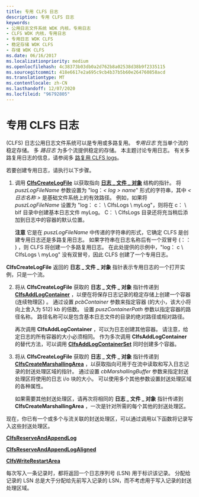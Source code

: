 ```yaml
---
title: 专用 CLFS 日志
description: 专用 CLFS 日志
keywords:
- 公用日志文件系统 WDK 内核，专用日志
- CLFS WDK 内核，专用日志
- 专用日志 WDK CLFS
- 稳定存储 WDK CLFS
- 存储 WDK CLFS
ms.date: 06/16/2017
ms.localizationpriority: medium
ms.openlocfilehash: 4c38373b03db0a2d762b8a02538d38b9f2335115
ms.sourcegitcommit: 418e6617e2a695c9cb4b37b5b60e264760858acd
ms.translationtype: MT
ms.contentlocale: zh-CN
ms.lasthandoff: 12/07/2020
ms.locfileid: "96792805"
---
```

# <a name="dedicated-clfs-logs"></a>专用 CLFS 日志





 (CLFS) 日志公用日志文件系统可以是专用或多路复用。 *专用日志* 充当单个流的稳定存储。 多 *路日志* 为多个流提供稳定的存储。 本主题讨论专用日志。 有关多路复用日志的信息，请参阅多 [路复用 CLFS logs](multiplexed-clfs-logs.md)。

若要创建专用日志，请执行以下步骤。

1.  调用 [**ClfsCreateLogFile**](/windows-hardware/drivers/ddi/wdm/nf-wdm-clfscreatelogfile) 以获取指向 [**日志 \_ 文件 \_ 对象**](/windows-hardware/drivers/ddi/wdm/ns-wdm-_file_object) 结构的指针。 将 *puszLogFileName* 参数设置为 "log：*&lt; log &gt; name*" 形式的字符串，其中 *&lt; 日志名称 &gt;* 是基础文件系统上的有效路径。 例如，如果将 *puszLogFileName* 设置为 "log： c： \\ ClfsLogs \\ myLog"，则将在 c： \\ blf 目录中创建基本日志文件 myLog。 C： \\ ClfsLogs 目录还将充当稍后添加到日志中的容器的默认位置。

    **注意**  它是在 *puszLogFileName* 中传递的字符串的形式，它确定 CLFS 是创建专用日志还是多路复用日志。 如果字符串在日志名称后有一个双冒号 (：： ) ，则 CLFS 将创建一个多路复用日志。 在此处提供的示例中，"log： c \\ ClfsLogs \\ myLog" 没有双冒号，因此 CLFS 创建了一个专用日志。




**ClfsCreateLogFile** 返回的 **日志 \_ 文件 \_ 对象** 指针表示专用日志的一个打开实例，只是一个流。


2.  将从 **ClfsCreateLogFile** 获取的 **日志 \_ 文件 \_ 对象** 指针传递到 [**ClfsAddLogContainer**](/windows-hardware/drivers/ddi/wdm/nf-wdm-clfsaddlogcontainer) ，以便在将保存日志记录的稳定存储上创建一个容器 (连续物理区) 。 通过设置 *pcbContainer* 参数来指定容器 (的大小，该大小将向上舍入为 512) kb 的倍数。 设置 *puszContainerPath* 参数以指定容器的路径名称。 路径名称可以是包含基本日志文件的目录的绝对路径或相对路径。

    再次调用 **ClfsAddLogContainer** ，可以为日志创建其他容器。 请注意，给定日志的所有容器的大小必须相同。 作为多次调用 **ClfsAddLogContainer** 的替代方法，可以调用 [**ClfsAddLogContainerSet**](/windows-hardware/drivers/ddi/wdm/nf-wdm-clfsaddlogcontainerset) 同时创建多个容器。

3.  将从 **ClfsCreateLogFile** 获取的 **日志 \_ 文件 \_ 对象** 指针传递到 [**ClfsCreateMarshallingArea**](/windows-hardware/drivers/ddi/wdm/nf-wdm-clfscreatemarshallingarea) ，以获取指向可用于在流中读取和写入日志记录的封送处理区域的指针。 通过设置 *cbMarshallingBuffer* 参数来指定封送处理区将使用的日志 i/o 块的大小。 可以使用多个其他参数设置封送处理区域的各种属性。

    如果需要其他封送处理区，请再次将相同的 **日志 \_ 文件 \_ 对象** 指针传递到 **ClfsCreateMarshallingArea** ，一次是针对所需的每个其他的封送处理区。

现在，你已有一个或多个与流关联的封送处理区，可以通过调用以下函数将记录写入这些封送处理区。

[**ClfsReserveAndAppendLog**](/windows-hardware/drivers/ddi/wdm/nf-wdm-clfsreserveandappendlog)

[**ClfsReserveAndAppendLogAligned**](/windows-hardware/drivers/ddi/wdm/nf-wdm-clfsreserveandappendlogaligned)

[**ClfsWriteRestartArea**](/windows-hardware/drivers/ddi/wdm/nf-wdm-clfswriterestartarea)

每次写入一条记录时，都将返回一个日志序列号 (LSN) 用于标识该记录。 分配给记录的 LSN 总是大于分配给先前写入记录的 LSN，而不考虑用于写入记录的封送处理区域。

